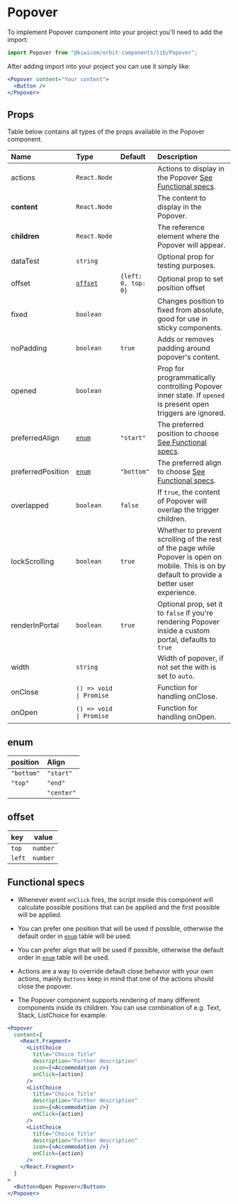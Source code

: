 # Popover

To implement Popover component into your project you'll need to add the import:

```jsx
import Popover from "@kiwicom/orbit-components/lib/Popover";
```

After adding import into your project you can use it simply like:

```jsx
<Popover content="Your content">
  <Button />
</Popover>
```

## Props

Table below contains all types of the props available in the Popover component.

| Name              | Type                    | Default             | Description                                                                                                                                      |
| :---------------- | :---------------------- | :------------------ | :----------------------------------------------------------------------------------------------------------------------------------------------- |
| actions           | `React.Node`            |                     | Actions to display in the Popover [See Functional specs](#functional-specs).                                                                     |
| **content**       | `React.Node`            |                     | The content to display in the Popover.                                                                                                           |
| **children**      | `React.Node`            |                     | The reference element where the Popover will appear.                                                                                             |
| dataTest          | `string`                |                     | Optional prop for testing purposes.                                                                                                              |
| offset            | [`offset`](#offset)     | `{left: 0, top: 0}` | Optional prop to set position offset                                                                                                             |
| fixed             | `boolean`               |                     | Changes position to fixed from absolute, good for use in sticky components.                                                                      |
| noPadding         | `boolean`               | `true`              | Adds or removes padding around popover's content.                                                                                                |
| opened            | `boolean`               |                     | Prop for programmatically controlling Popover inner state. If `opened` is present open triggers are ignored.                                     |
| preferredAlign    | [`enum`](#enum)         | `"start"`           | The preferred position to choose [See Functional specs](#functional-specs).                                                                      |
| preferredPosition | [`enum`](#enum)         | `"bottom"`          | The preferred align to choose [See Functional specs](#functional-specs).                                                                         |
| overlapped        | `boolean`               | `false`             | If `true`, the content of Popover will overlap the trigger children.                                                                             |
| lockScrolling     | `boolean`               | `true`              | Whether to prevent scrolling of the rest of the page while Popover is open on mobile. This is on by default to provide a better user experience. |
| renderInPortal    | `boolean`               | `true`              | Optional prop, set it to `false` if you're rendering Popover inside a custom portal, defaults to `true`                                          |
| width             | `string`                |                     | Width of popover, if not set the with is set to `auto`.                                                                                          |
| onClose           | `() => void \| Promise` |                     | Function for handling onClose.                                                                                                                   |
| onOpen            | `() => void \| Promise` |                     | Function for handling onOpen.                                                                                                                    |

## enum

| position   | Align      |
| :--------- | :--------- |
| `"bottom"` | `"start"`  |
| `"top"`    | `"end"`    |
|            | `"center"` |

## offset

| key    | value    |
| :----- | -------- |
| `top`  | `number` |
| `left` | `number` |

## Functional specs

- Whenever event `onClick` fires, the script inside this component will calculate possible positions that can be applied and the first possible will be applied.

- You can prefer one position that will be used if possible, otherwise the default order in [`enum`](#enum) table will be used.

- You can prefer align that will be used if possible, otherwise the default order in [`enum`](#enum) table will be used.

- Actions are a way to override default close behavior with your own actions, mainly `Buttons` keep in mind that one of the actions should close the popover.

- The Popover component supports rendering of many different components inside its children. You can use combination of e.g. Text, Stack, ListChoice for example:

```jsx
<Popover
  content={
    <React.Fragment>
      <ListChoice
        title="Choice Title"
        description="Further description"
        icon={<Accommodation />}
        onClick={action}
      />
      <ListChoice
        title="Choice Title"
        description="Further description"
        icon={<Accommodation />}
        onClick={action}
      />
      <ListChoice
        title="Choice Title"
        description="Further description"
        icon={<Accommodation />}
        onClick={action}
      />
    </React.Fragment>
  }
>
  <Button>Open Popover</Button>
</Popover>
```
